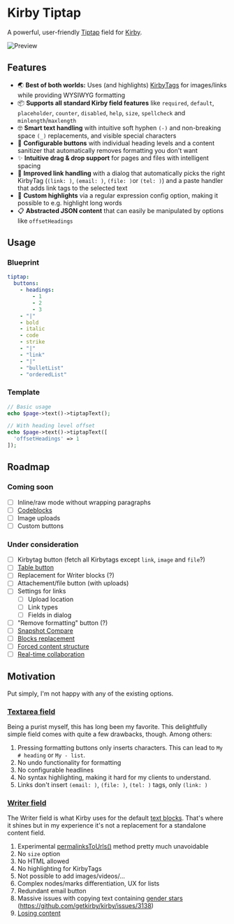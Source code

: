 # Kirby Tiptap

A powerful, user-friendly [Tiptap](https://tiptap.dev) field for [Kirby](https://getkirby.com).

![Preview](https://github.com/user-attachments/assets/a2a8b993-be12-4f6a-bb1f-bd2fd33e355c)

## Features

- 🌏 **Best of both worlds:** Uses (and highlights) [KirbyTags](https://getkirby.com/docs/reference/plugins/extensions/kirbytags) for images/links while providing WYSIWYG formatting
- 📦 **Supports all standard Kirby field features** like `required`, `default`, `placeholder`, `counter`, `disabled`, `help`, `size`, `spellcheck` and `minlength`/`maxlength`
- 🤓 **Smart text handling** with intuitive soft hyphen `(-)` and non-breaking space `(_)` replacements, and visible special characters
- 🔧 **Configurable buttons** with individual heading levels and a content sanitizer that automatically removes formatting you don't want
- ✨ **Intuitive drag & drop support** for pages and files with intelligent spacing
- 🔗 **Improved link handling** with a dialog that automatically picks the right KirbyTag (`(link: )`, `(email: )`, `(file: )`or `(tel: )`) and a paste handler that adds link tags to the selected text
- 🌈 **Custom highlights** via a regular expression config option, making it possible to e.g. highlight long words
- 📋 **Abstracted JSON content** that can easily be manipulated by options like `offsetHeadings`

## Usage

### Blueprint

```yml
tiptap:
  buttons:
    - headings:
        - 1
        - 2
        - 3
    - "|"
    - bold
    - italic
    - code
    - strike
    - "|"
    - "link"
    - "|"
    - "bulletList"
    - "orderedList"
```

### Template

```php
// Basic usage
echo $page->text()->tiptapText();

// With heading level offset
echo $page->text()->tiptapText([
  'offsetHeadings' => 1
]);
```

## Roadmap

### Coming soon

- [ ] Inline/raw mode without wrapping paragraphs
- [ ] [Codeblocks](https://tiptap.dev/docs/editor/extensions/nodes/code-block)
- [ ] Image uploads
- [ ] Custom buttons

### Under consideration

- [ ] Kirbytag button (fetch all Kirbytags except `link`, `image` and `file`?)
- [ ] [Table button](https://tiptap.dev/docs/editor/extensions/nodes/table)
- [ ] Replacement for Writer blocks (?)
- [ ] Attachement/file button (with uploads)
- [ ] Settings for links
  - [ ] Upload location
  - [ ] Link types
  - [ ] Fields in dialog
- [ ] "Remove formatting" button (?)
- [ ] [Snapshot Compare](https://tiptap.dev/blog/release-notes/introducing-snapshot-compare-for-tiptap)
- [ ] [Blocks replacement](https://templates.tiptap.dev/)
- [ ] [Forced content structure](https://tiptap.dev/docs/examples/advanced/forced-content-structure)
- [ ] [Real-time collaboration](https://tiptap.dev/product/collaboration)

## Motivation

Put simply, I'm not happy with any of the existing options.

### [Textarea field](https://getkirby.com/docs/reference/panel/fields/textarea)

Being a purist myself, this has long been my favorite. This delightfully simple field comes with quite a few drawbacks, though. Among others:

1. Pressing formatting buttons only inserts characters. This can lead to `My # heading` or `My - list`.
2. No undo functionality for formatting
3. No configurable headlines
4. No syntax highlighting, making it hard for my clients to understand.
5. Links don't insert `(email: )`, `(file: )`, `(tel: )` tags, only `(link: )`

### [Writer field](https://getkirby.com/docs/reference/panel/fields/writer)

The Writer field is what Kirby uses for the default [text blocks](https://getkirby.com/docs/reference/panel/fields/blocks). That's where it shines but in my experience it's not a replacement for a standalone content field.

1. Experimental [permalinksToUrls()](https://getkirby.com/docs/reference/templates/field-methods/permalinks-to-urls) method pretty much unavoidable
2. No `size` option
3. No HTML allowed
4. No highlighting for KirbyTags
5. Not possible to add images/videos/…
6. Complex nodes/marks differentiation, UX for lists
7. Redundant email button
8. Massive issues with copying text containing [gender stars](https://en.wikipedia.org/wiki/Gender_star) (https://github.com/getkirby/kirby/issues/3138)
9. [Losing content](https://github.com/getkirby/kirby/issues/6507)
